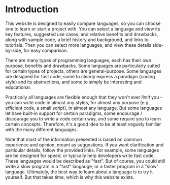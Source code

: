 # Introduction

This website is designed to easily compare languages, so you can choose one to learn or start a project with. You can select a language and view its key features, suggested use cases, and relative benefits and drawbacks, along with sample code, a brief history and background, and links to tutorials. Then you can select more languages, and view these details side-by-side, for easy comparison.

There are many types of programming languages, each has their own purpose, benefits and drawbacks. Some languages are particularly suited for certain types of projects, others are general-purpose. Some languages are designed for fast code, some to clearly express a paradigm (coding style) and its abstractions, and some to simply be interesting and educational.

Practically all languages are flexible enough that they won't ever *limit* you - you can write code in almost any styles, for almost any purpose (e.g. efficient code, a small script), in almost any language. But some languages let have built-in support for certain paradigms, some encourage / discourage you to write a code certain way, and some  require you to learn certain concepts. Therefore, it's a good idea to be at least vaguely familiar with the many different languages.

Note that most of the information presented is based on common experience and opinion, meant as suggestions. If you want clarification and particular details, follow the provided links. For example, some languages are be designed for speed, or typically help developers write fast code. These languages would be described as "fast". But of course, you could still write a slow program in a "fast" langauge, or a faster program in a "slow" language. Ultimately, the best way to learn about a language is to try it yourself. But that takes time, which is why this website exists.
